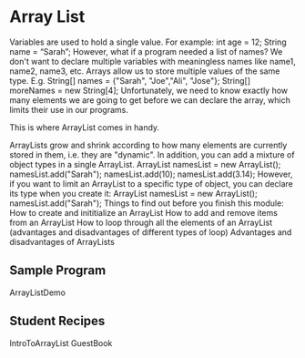 

# Array List

Variables are used to hold a single value. For example:
int age = 12;
String name = “Sarah”;
However, what if a program needed a list of names? We don't want to declare multiple variables with meaningless names like name1, name2, name3, etc.
Arrays allow us to store multiple values of the same type. E.g.
String[] names = {"Sarah", "Joe","Ali", "Jose"};
String[] moreNames = new String[4];
Unfortunately, we need to know exactly how many elements we are going to get before we can declare the array, which limits their use in our programs.

This is where ArrayList comes in handy.

ArrayLists grow and shrink according to how many elements are currently stored in them, i.e. they are "dynamic". In addition, you can add a mixture of object types in a single ArrayList.
ArrayList namesList = new ArrayList();
namesList.add("Sarah");
namesList.add(10);
namesList.add(3.14);
However, if you want to limit an ArrayList to a specific type of object, you can declare its type when you create it:
ArrayList<String> namesList = new ArrayList();
namesList.add("Sarah");
Things to find out before you finish this module:
How to create and inititialize an ArrayList
How to add and remove items from an ArrayList
How to loop through all the elements of an ArrayList (advantages and disadvantages of different types of loop)
Advantages and disadvantages of ArrayLists

## Sample Program

ArrayListDemo

## Student Recipes

IntroToArrayList
GuestBook


